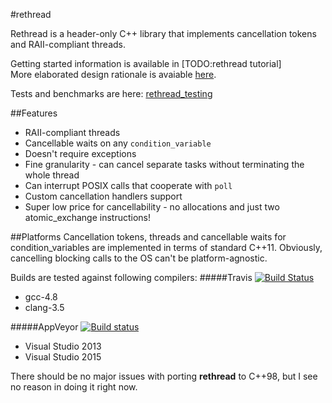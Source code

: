 #rethread

Rethread is a header-only C++ library that implements cancellation tokens and RAII-compliant threads.

Getting started information is available in [TODO:rethread tutorial]  
More elaborated design rationale is avaiable [here](docs/Rationale.md).

Tests and benchmarks are here: [rethread_testing](https://github.com/bo-on-software/rethread_testing)

##Features
* RAII-compliant threads
* Cancellable waits on any `condition_variable`
* Doesn't require exceptions
* Fine granularity - can cancel separate tasks without terminating the whole thread
* Can interrupt POSIX calls that cooperate with `poll`
* Custom cancellation handlers support
* Super low price for cancellability - no allocations and just two atomic_exchange instructions!

##Platforms
Cancellation tokens, threads and cancellable waits for condition_variables are implemented in terms of standard C++11. Obviously, cancelling blocking calls to the OS can't be platform-agnostic.

Builds are tested against following compilers:
#####Travis
[![Build Status](https://travis-ci.org/bo-on-software/rethread_testing.svg?branch=master)](https://travis-ci.org/bo-on-software/rethread_testing)
* gcc-4.8
* clang-3.5

#####AppVeyor
[![Build status](https://ci.appveyor.com/api/projects/status/rknxr8prxtgc6sx5?svg=true)](https://ci.appveyor.com/project/bo-on-software/rethread-testing)
* Visual Studio 2013
* Visual Studio 2015

There should be no major issues with porting **rethread** to C++98, but I see no reason in doing it right now.
